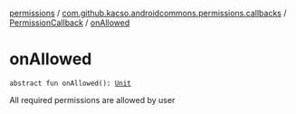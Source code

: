 [permissions](../../index.md) / [com.github.kacso.androidcommons.permissions.callbacks](../index.md) / [PermissionCallback](index.md) / [onAllowed](./on-allowed.md)

# onAllowed

`abstract fun onAllowed(): `[`Unit`](https://kotlinlang.org/api/latest/jvm/stdlib/kotlin/-unit/index.html)

All required permissions are allowed by user

